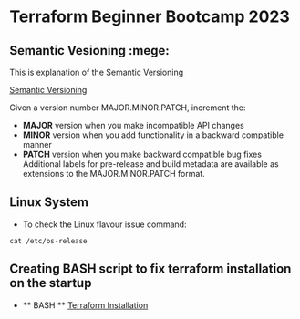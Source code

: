 # Terraform Beginner Bootcamp 2023

## Semantic Vesioning :mege:

This is explanation of the Semantic Versioning

[Semantic Versioning](https://semver.org/)


Given a version number MAJOR.MINOR.PATCH, increment the:

- **MAJOR** version when you make incompatible API changes
- **MINOR** version when you add functionality in a backward compatible manner
- **PATCH** version when you make backward compatible bug fixes
Additional labels for pre-release and build metadata are available as extensions to the MAJOR.MINOR.PATCH format.

## Linux System 

- To check the Linux flavour issue command:
```
cat /etc/os-release
```

## Creating BASH script to fix terraform installation on the startup 

- ** BASH **
[Terraform Installation](https://developer.hashicorp.com/terraform/downloads)